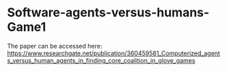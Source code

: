 # Software-agents-versus-humans-Game1
The paper can be accessed here: 
https://www.researchgate.net/publication/360459581_Computerized_agents_versus_human_agents_in_finding_core_coalition_in_glove_games
